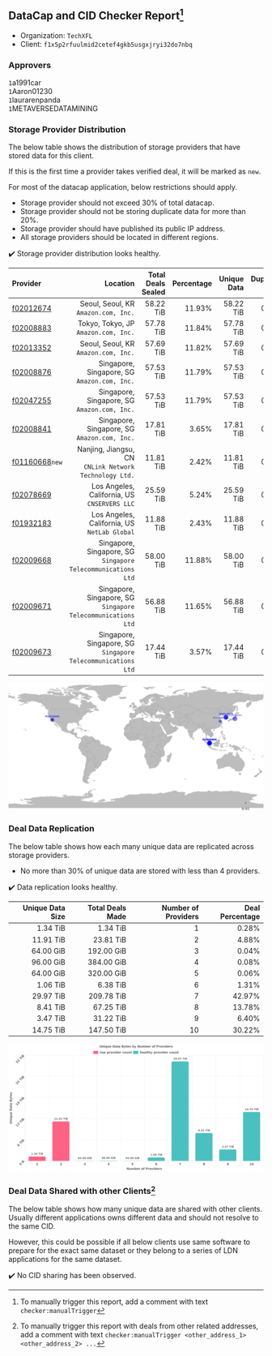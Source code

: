 ## DataCap and CID Checker Report[^1]
 - Organization: `TechXFL`
 - Client: `f1x5p2rfuulmid2cetef4gkb5usgxjryi32do7nbq`
### Approvers
`1`a1991car<br/>`1`Aaron01230<br/>`1`laurarenpanda<br/>`1`METAVERSEDATAMINING

### Storage Provider Distribution
The below table shows the distribution of storage providers that have stored data for this client.

If this is the first time a provider takes verified deal, it will be marked as `new`.

For most of the datacap application, below restrictions should apply.
 - Storage provider should not exceed 30% of total datacap.
 - Storage provider should not be storing duplicate data for more than 20%.
 - Storage provider should have published its public IP address.
 - All storage providers should be located in different regions.

✔️ Storage provider distribution looks healthy.

| Provider                                                    |                                                        Location | Total Deals Sealed | Percentage | Unique Data | Duplicate Deals |
| :---------------------------------------------------------- | --------------------------------------------------------------: | -----------------: | ---------: | ----------: | --------------: |
| [f02012674](https://filfox.info/en/address/f02012674)       |                         Seoul, Seoul, KR<br/>`Amazon.com, Inc.` |          58.22 TiB |     11.93% |   58.22 TiB |           0.00% |
| [f02008883](https://filfox.info/en/address/f02008883)       |                         Tokyo, Tokyo, JP<br/>`Amazon.com, Inc.` |          57.78 TiB |     11.84% |   57.78 TiB |           0.00% |
| [f02013352](https://filfox.info/en/address/f02013352)       |                         Seoul, Seoul, KR<br/>`Amazon.com, Inc.` |          57.69 TiB |     11.82% |   57.69 TiB |           0.00% |
| [f02008876](https://filfox.info/en/address/f02008876)       |                 Singapore, Singapore, SG<br/>`Amazon.com, Inc.` |          57.53 TiB |     11.79% |   57.53 TiB |           0.00% |
| [f02047255](https://filfox.info/en/address/f02047255)       |                 Singapore, Singapore, SG<br/>`Amazon.com, Inc.` |          57.53 TiB |     11.79% |   57.53 TiB |           0.00% |
| [f02008841](https://filfox.info/en/address/f02008841)       |                 Singapore, Singapore, SG<br/>`Amazon.com, Inc.` |          17.81 TiB |      3.65% |   17.81 TiB |           0.00% |
| [f01160668](https://filfox.info/en/address/f01160668)`new`  |       Nanjing, Jiangsu, CN<br/>`CNLink Network Technology Ltd.` |          11.81 TiB |      2.42% |   11.81 TiB |           0.00% |
| [f02078669](https://filfox.info/en/address/f02078669)       |                 Los Angeles, California, US<br/>`CNSERVERS LLC` |          25.59 TiB |      5.24% |   25.59 TiB |           0.00% |
| [f01932183](https://filfox.info/en/address/f01932183)       |                 Los Angeles, California, US<br/>`NetLab Global` |          11.88 TiB |      2.43% |   11.88 TiB |           0.00% |
| [f02009668](https://filfox.info/en/address/f02009668)       | Singapore, Singapore, SG<br/>`Singapore Telecommunications Ltd` |          58.00 TiB |     11.88% |   58.00 TiB |           0.00% |
| [f02009671](https://filfox.info/en/address/f02009671)       | Singapore, Singapore, SG<br/>`Singapore Telecommunications Ltd` |          56.88 TiB |     11.65% |   56.88 TiB |           0.00% |
| [f02009673](https://filfox.info/en/address/f02009673)       | Singapore, Singapore, SG<br/>`Singapore Telecommunications Ltd` |          17.44 TiB |      3.57% |   17.44 TiB |           0.00% |

<img src="https://raw.githubusercontent.com/data-preservation-programs/filplus-checker-assets/main/filecoin-project/filecoin-plus-large-datasets/issues/1766/1680486369641.png"/>

### Deal Data Replication
The below table shows how each many unique data are replicated across storage providers.

- No more than 30% of unique data are stored with less than 4 providers.

✔️ Data replication looks healthy.

| Unique Data Size | Total Deals Made | Number of Providers | Deal Percentage |
| ---------------: | ---------------: | ------------------: | --------------: |
|         1.34 TiB |         1.34 TiB |                   1 |           0.28% |
|        11.91 TiB |        23.81 TiB |                   2 |           4.88% |
|        64.00 GiB |       192.00 GiB |                   3 |           0.04% |
|        96.00 GiB |       384.00 GiB |                   4 |           0.08% |
|        64.00 GiB |       320.00 GiB |                   5 |           0.06% |
|         1.06 TiB |         6.38 TiB |                   6 |           1.31% |
|        29.97 TiB |       209.78 TiB |                   7 |          42.97% |
|         8.41 TiB |        67.25 TiB |                   8 |          13.78% |
|         3.47 TiB |        31.22 TiB |                   9 |           6.40% |
|        14.75 TiB |       147.50 TiB |                  10 |          30.22% |

<img src="https://raw.githubusercontent.com/data-preservation-programs/filplus-checker-assets/main/filecoin-project/filecoin-plus-large-datasets/issues/1766/1680486370429.png"/>

### Deal Data Shared with other Clients[^3]
The below table shows how many unique data are shared with other clients.
Usually different applications owns different data and should not resolve to the same CID.

However, this could be possible if all below clients use same software to prepare for the exact same dataset or they belong to a series of LDN applications for the same dataset.

✔️ No CID sharing has been observed.

[^1]: To manually trigger this report, add a comment with text `checker:manualTrigger`

[^2]: Deals from those addresses are combined into this report as they are specified with `checker:manualTrigger`

[^3]: To manually trigger this report with deals from other related addresses, add a comment with text `checker:manualTrigger <other_address_1> <other_address_2> ...`
